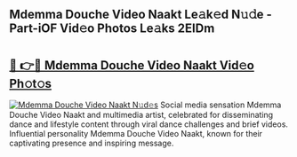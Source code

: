 ## Mdemma Douche Video Naakt Le𝚊k𝚎d N𝚞𝚍e - Part-iOF Vid𝚎o Photos Le𝚊ks 2EIDm

# <h2><a href="http://fb5xk70.evod.top/?m=Mdemma+Douche+Video+Naakt">🔗 👉🔴 Mdemma Douche Video Naakt Vid𝚎o Ph𝚘t𝚘s</a></h2>

[![Mdemma Douche Video Naakt N𝚞d𝚎s](https://i.imgur.com/8V9OHl7.gif)](http://fb5xk70.evod.top/?m=Mdemma+Douche+Video+Naakt)
Social media sensation Mdemma Douche Video Naakt and multimedia artist, celebrated for disseminating dance and lifestyle content through viral dance challenges and brief videos. Influential personality Mdemma Douche Video Naakt, known for their captivating presence and inspiring message. 
